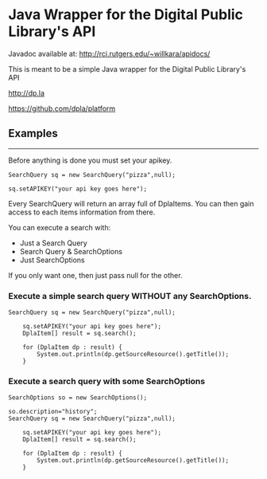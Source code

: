 # Java Wrapper for the Digital Public Library's API


Javadoc available at: http://rci.rutgers.edu/~willkara/apidocs/


This is meant to be a simple Java wrapper for the Digital Public Library's API 

http://dp.la

https://github.com/dpla/platform




## Examples
--------------------------------

Before anything is done you must set your apikey.


    SearchQuery sq = new SearchQuery("pizza",null);
        
    sq.setAPIKEY("your api key goes here");



Every SearchQuery will return an array full of DplaItems. You can then gain access to each items information from there.

You can execute a search with:

* Just a Search Query
* Search Query & SearchOptions
* Just SearchOptions

If you only want one, then just pass null for the other.

### Execute a simple search query WITHOUT any SearchOptions.

    SearchQuery sq = new SearchQuery("pizza",null);
        
        sq.setAPIKEY("your api key goes here");
        DplaItem[] result = sq.search();

        for (DplaItem dp : result) {
            System.out.println(dp.getSourceResource().getTitle());
        }

### Execute a search query with some SearchOptions


    
    SearchOptions so = new SearchOptions();

    so.description="history";
    SearchQuery sq = new SearchQuery("pizza",null);
        
        sq.setAPIKEY("your api key goes here");
        DplaItem[] result = sq.search();

        for (DplaItem dp : result) {
            System.out.println(dp.getSourceResource().getTitle());
        }




